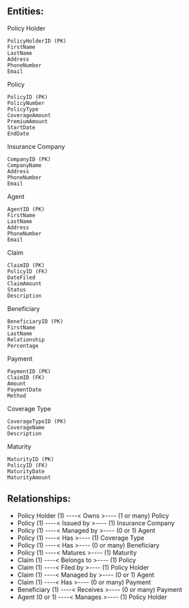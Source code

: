 ## Entities:

Policy Holder

    PolicyHolderID (PK)
    FirstName
    LastName
    Address
    PhoneNumber
    Email
Policy

    PolicyID (PK)
    PolicyNumber
    PolicyType
    CoverageAmount
    PremiumAmount
    StartDate
    EndDate
Insurance Company

    CompanyID (PK)
    CompanyName
    Address
    PhoneNumber
    Email
Agent

    AgentID (PK)
    FirstName
    LastName
    Address
    PhoneNumber
    Email
Claim

    ClaimID (PK)
    PolicyID (FK)
    DateFiled
    ClaimAmount
    Status
    Description
Beneficiary

    BeneficiaryID (PK)
    FirstName
    LastName
    Relationship
    Percentage
Payment

    PaymentID (PK)
    ClaimID (FK)
    Amount
    PaymentDate
    Method
Coverage Type

    CoverageTypeID (PK)
    CoverageName
    Description
Maturity

    MaturityID (PK)
    PolicyID (FK)
    MaturityDate
    MaturityAmount


## Relationships:

- Policy Holder (1) ----< Owns >---- (1 or many) Policy
- Policy (1) ----< Issued by >---- (1) Insurance Company
- Policy (1) ----< Managed by >---- (0 or 1) Agent
- Policy (1) ----< Has >---- (1) Coverage Type
- Policy (1) ----< Has >---- (0 or many) Beneficiary
- Policy (1) ----< Matures >---- (1) Maturity
- Claim (1) ----< Belongs to >---- (1) Policy
- Claim (1) ----< Filed by >---- (1) Policy Holder
- Claim (1) ----< Managed by >---- (0 or 1) Agent
- Claim (1) ----< Has >---- (0 or many) Payment
- Beneficiary (1) ----< Receives >---- (0 or many) Payment
- Agent (0 or 1) ----< Manages >---- (1) Policy Holder
